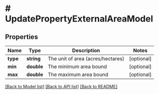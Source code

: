 # # UpdatePropertyExternalAreaModel

## Properties

Name | Type | Description | Notes
------------ | ------------- | ------------- | -------------
**type** | **string** | The unit of area (acres/hectares) | [optional]
**min** | **double** | The minimum area bound | [optional]
**max** | **double** | The maximum area bound | [optional]

[[Back to Model list]](../../README.md#models) [[Back to API list]](../../README.md#endpoints) [[Back to README]](../../README.md)
